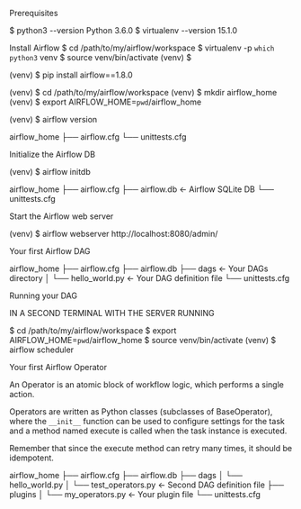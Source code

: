 Prerequisites

$ python3 --version
Python 3.6.0
$ virtualenv --version
15.1.0







Install Airflow
$ cd /path/to/my/airflow/workspace
$ virtualenv -p `which python3` venv
$ source venv/bin/activate
(venv) $

(venv) $ pip install airflow==1.8.0

(venv) $ cd /path/to/my/airflow/workspace
(venv) $ mkdir airflow_home
(venv) $ export AIRFLOW_HOME=`pwd`/airflow_home

(venv) $ airflow version

 airflow_home
 ├── airflow.cfg
 └── unittests.cfg







Initialize the Airflow DB

(venv) $ airflow initdb

airflow_home
├── airflow.cfg
├── airflow.db        <- Airflow SQLite DB
└── unittests.cfg


Start the Airflow web server

(venv) $ airflow webserver
  http://localhost:8080/admin/








Your first Airflow DAG

airflow_home
├── airflow.cfg
├── airflow.db
├── dags                <- Your DAGs directory
│   └── hello_world.py  <- Your DAG definition file
└── unittests.cfg








Running your DAG

IN A SECOND TERMINAL WITH THE SERVER RUNNING

$ cd /path/to/my/airflow/workspace
$ export AIRFLOW_HOME=`pwd`/airflow_home
$ source venv/bin/activate
(venv) $ airflow scheduler






Your first Airflow Operator

An Operator is an atomic block of workflow logic, which performs a single action.

Operators are written as Python classes (subclasses of BaseOperator), where the `__init__` function can be used to configure settings for the task and a method named execute is called when the task instance is executed.

Remember that since the execute method can retry many times, it should be idempotent.

airflow_home
├── airflow.cfg
├── airflow.db
├── dags
│   └── hello_world.py
│   └── test_operators.py  <- Second DAG definition file
├── plugins
│   └── my_operators.py    <- Your plugin file
└── unittests.cfg

